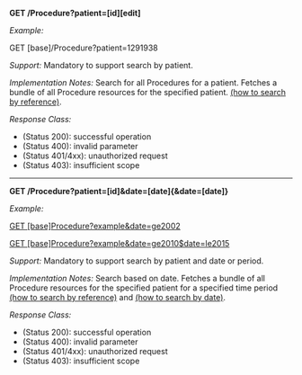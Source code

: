 
**GET /Procedure?patient=[id][edit]**

*Example:*

GET [base]/Procedure?patient=1291938

*Support:* Mandatory to support search by patient.

*Implementation Notes:* Search for all Procedures for a patient. Fetches a bundle of all Procedure resources for the specified patient. [(how to search by reference)].

*Response Class:*

-   (Status 200): successful operation
-   (Status 400): invalid parameter
-   (Status 401/4xx): unauthorized request
-   (Status 403): insufficient scope

-----------

**GET /Procedure?patient=[id]&date=[date]{&date=[date]}**

*Example:*

[GET [base]Procedure?example&date=ge2002](http://fhir2.healthintersections.com.au/open/Procedure?example&date=ge2002)

[GET [base]Procedure?example&date=ge2010$date=le2015](http://fhir2.healthintersections.com.au/open/Procedure?example&date=ge2010&date=le2015)

*Support:* Mandatory to support search by patient and date or period.

*Implementation Notes:* Search based on date. Fetches a bundle of all Procedure resources for the specified patient for a specified time period [(how to search by reference)] and [(how to search by date)].

*Response Class:*

-   (Status 200): successful operation
-   (Status 400): invalid parameter
-   (Status 401/4xx): unauthorized request
-   (Status 403): insufficient scope


  [(how to search by reference)]: http://build.fhir.org/search.html#reference
  [(how to search by token)]: http://build.fhir.org/search.html#token
   [(how to search by date)]: http://build.fhir.org/search.html#date
